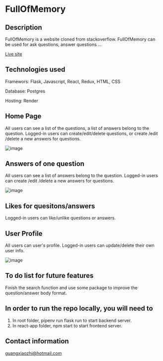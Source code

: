 # FullOfMemory



## Description
FullOfMemory is a website cloned from stackoverflow. FullOfMemory can be used for ask questions, answer questions ...

[Live site](https://full-of-memory.onrender.com)


## Technologies used

Framewors: Flask, Javascript, React, Redux, HTML, CSS

Database: Postgres

Hosting: Render




## Home Page

All users can see a list of the questions, a list of answers belong to the question.
Logged-in users can create/edit/delete questions, or create /edit /delete a new answers for questions.



![image](https://user-images.githubusercontent.com/49548213/223045112-5826b078-3254-49ba-b874-641ebfade7b6.png)



## Answers of one question

All users can see a list of answers belong to the question.
Logged-in users can create /edit /delete a new answers for questions.

![image](https://user-images.githubusercontent.com/49548213/223045494-9d287801-1cbf-41f7-9e89-2e6b75f1879f.png)

## Likes for quesitons/answers

Logged-in users can like/unlike questions or answers.

## User Profile

All users can user's profile.
Logged-in users can update/delete their own user info.

![image](https://user-images.githubusercontent.com/49548213/223046157-34b7fd7a-9e4e-4283-934c-3a40f40802ba.png)

## To do list for future features

Finish the search function and use some package to improve the question/answer body format.


## In order to run the repo locally, you will need to
1. In  root folder, pipenv run flask run  to start backend server.
2. In react-app folder, npm start to start frontend server.



## Contact information

guangxiaozhi@hotmail.com
